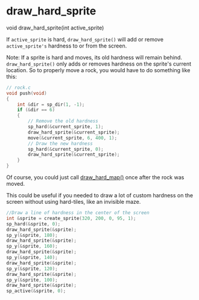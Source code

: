 # draw_hard_sprite

<Prototype>void draw_hard_sprite(int active_sprite)</Prototype>

If `active_sprite` is hard, `draw_hard_sprite()` will add or remove `active_sprite's` hardness to or from the screen.

Note: If a sprite is hard and moves, its old hardness will remain behind. `draw_hard_sprite()` only adds or removes hardness on the sprite's current location. So to properly move a rock, you would have to do something like this:

```c
// rock.c
void push(void)
{
    int &dir = sp_dir(1, -1);
    if (&dir == 6)
    {
        // Remove the old hardness
        sp_hard(&current_sprite, 1);
        draw_hard_sprite(&current_sprite);
        move(&current_sprite, 6, 400, 1);
        // Draw the new hardness
        sp_hard(&current_sprite, 0);
        draw_hard_sprite(&current_sprite);
    }
}
```

Of course, you could just call [draw_hard_map()](./draw-hard-map.md) once after the rock was moved.

This could be useful if you needed to draw a lot of custom hardness on the screen without using hard-tiles, like an invisible maze.

```c
//Draw a line of hardness in the center of the screen
int &sprite = create_sprite(320, 200, 0, 95, 1);
sp_hard(&sprite, 0);
draw_hard_sprite(&sprite);
sp_y(&sprite, 180);
draw_hard_sprite(&sprite);
sp_y(&sprite, 160);
draw_hard_sprite(&sprite);
sp_y(&sprite, 140);
draw_hard_sprite(&sprite);
sp_y(&sprite, 120);
draw_hard_sprite(&sprite);
sp_y(&sprite, 100);
draw_hard_sprite(&sprite);
sp_active(&sprite, 0);
```
